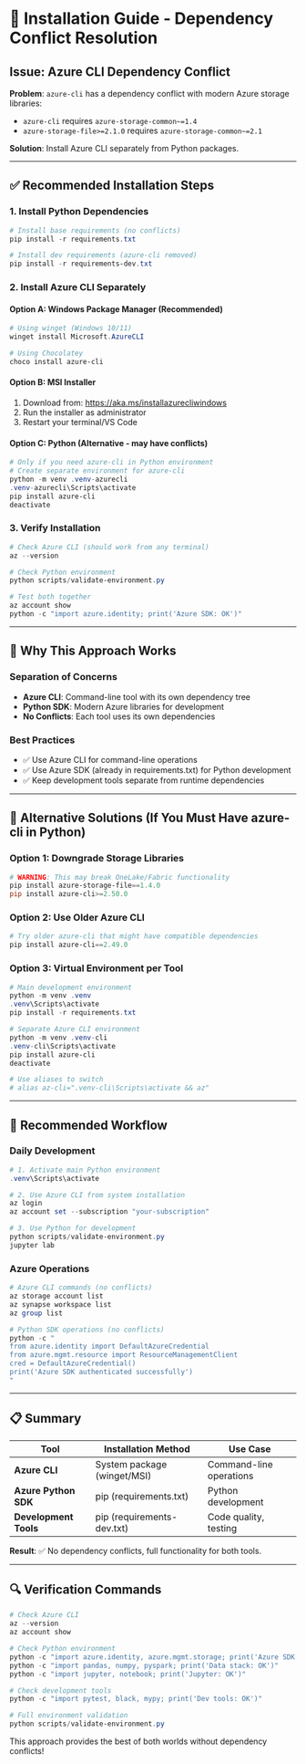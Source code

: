 # 🔧 Installation Guide - Dependency Conflict Resolution

## Issue: Azure CLI Dependency Conflict

**Problem**: `azure-cli` has a dependency conflict with modern Azure storage libraries:
- `azure-cli` requires `azure-storage-common~=1.4`
- `azure-storage-file>=2.1.0` requires `azure-storage-common~=2.1`

**Solution**: Install Azure CLI separately from Python packages.

---

## ✅ Recommended Installation Steps

### 1. **Install Python Dependencies**
```powershell
# Install base requirements (no conflicts)
pip install -r requirements.txt

# Install dev requirements (azure-cli removed)
pip install -r requirements-dev.txt
```

### 2. **Install Azure CLI Separately**

#### **Option A: Windows Package Manager (Recommended)**
```powershell
# Using winget (Windows 10/11)
winget install Microsoft.AzureCLI

# Using Chocolatey
choco install azure-cli
```

#### **Option B: MSI Installer**
1. Download from: https://aka.ms/installazurecliwindows
2. Run the installer as administrator
3. Restart your terminal/VS Code

#### **Option C: Python (Alternative - may have conflicts)**
```powershell
# Only if you need azure-cli in Python environment
# Create separate environment for azure-cli
python -m venv .venv-azurecli
.venv-azurecli\Scripts\activate
pip install azure-cli
deactivate
```

### 3. **Verify Installation**
```powershell
# Check Azure CLI (should work from any terminal)
az --version

# Check Python environment
python scripts/validate-environment.py

# Test both together
az account show
python -c "import azure.identity; print('Azure SDK: OK')"
```

---

## 🎯 Why This Approach Works

### **Separation of Concerns**
- **Azure CLI**: Command-line tool with its own dependency tree
- **Python SDK**: Modern Azure libraries for development
- **No Conflicts**: Each tool uses its own dependencies

### **Best Practices**
- ✅ Use Azure CLI for command-line operations
- ✅ Use Azure SDK (already in requirements.txt) for Python development
- ✅ Keep development tools separate from runtime dependencies

---

## 🔧 Alternative Solutions (If You Must Have azure-cli in Python)

### **Option 1: Downgrade Storage Libraries**
```powershell
# WARNING: This may break OneLake/Fabric functionality
pip install azure-storage-file==1.4.0
pip install azure-cli>=2.50.0
```

### **Option 2: Use Older Azure CLI**
```powershell
# Try older azure-cli that might have compatible dependencies
pip install azure-cli==2.49.0
```

### **Option 3: Virtual Environment per Tool**
```powershell
# Main development environment
python -m venv .venv
.venv\Scripts\activate
pip install -r requirements.txt

# Separate Azure CLI environment
python -m venv .venv-cli
.venv-cli\Scripts\activate
pip install azure-cli
deactivate

# Use aliases to switch
# alias az-cli=".venv-cli\Scripts\activate && az"
```

---

## 🚀 Recommended Workflow

### **Daily Development**
```powershell
# 1. Activate main Python environment
.venv\Scripts\activate

# 2. Use Azure CLI from system installation
az login
az account set --subscription "your-subscription"

# 3. Use Python for development
python scripts/validate-environment.py
jupyter lab
```

### **Azure Operations**
```powershell
# Azure CLI commands (no conflicts)
az storage account list
az synapse workspace list
az group list

# Python SDK operations (no conflicts)
python -c "
from azure.identity import DefaultAzureCredential
from azure.mgmt.resource import ResourceManagementClient
cred = DefaultAzureCredential()
print('Azure SDK authenticated successfully')
"
```

---

## 📋 Summary

| Tool | Installation Method | Use Case |
|------|-------------------|-----------|
| **Azure CLI** | System package (winget/MSI) | Command-line operations |
| **Azure Python SDK** | pip (requirements.txt) | Python development |
| **Development Tools** | pip (requirements-dev.txt) | Code quality, testing |

**Result**: ✅ No dependency conflicts, full functionality for both tools.

---

## 🔍 Verification Commands

```powershell
# Check Azure CLI
az --version
az account show

# Check Python environment
python -c "import azure.identity, azure.mgmt.storage; print('Azure SDK: OK')"
python -c "import pandas, numpy, pyspark; print('Data stack: OK')"
python -c "import jupyter, notebook; print('Jupyter: OK')"

# Check development tools
python -c "import pytest, black, mypy; print('Dev tools: OK')"

# Full environment validation
python scripts/validate-environment.py
```

This approach provides the best of both worlds without dependency conflicts!
